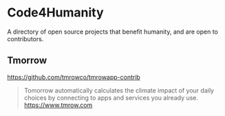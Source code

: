 # Code4Humanity
A directory of open source projects that benefit humanity, and are open to contributors.

## Tmorrow 
https://github.com/tmrowco/tmrowapp-contrib
> Tomorrow automatically calculates the climate impact of your daily choices by connecting to apps and services you already use. https://www.tmrow.com

